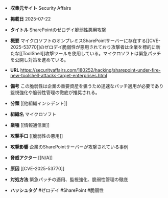 - **収集元サイト**
Security Affairs

- **掲載日**
2025-07-22

- **タイトル**
SharePointのゼロデイ脆弱性悪用攻撃

- **概要**
マイクロソフトのオンプレミスSharePointサーバーに存在する[[CVE-2025-53770]]のゼロデイ脆弱性が悪用されており攻撃者は企業を標的に新たな[[ToolShell]]攻撃ツールを使用している。マイクロソフトは緊急パッチを公開し対策を進めている。

- **URL**
https://securityaffairs.com/180252/hacking/sharepoint-under-fire-new-toolshell-attacks-target-enterprises.html

- **備考**
この脆弱性は企業の重要資産を狙うため迅速なパッチ適用が必要であり監視強化や脆弱性管理の徹底が推奨される。

- **分類**
[[他組織インシデント]]

- **組織名**
マイクロソフト

- **業種**
[[情報通信業]]

- **攻撃手口**
[[脆弱性の悪用]]

- **攻撃影響**
企業のSharePointサーバーが攻撃されている事例

- **脅威アクター**
[[N/A]]

- **原因**
[[CVE-2025-53770]]

- **対処方法**
緊急パッチの適用、監視強化、脆弱性管理の徹底

- **ハッシュタグ**
#ゼロデイ #SharePoint #脆弱性
